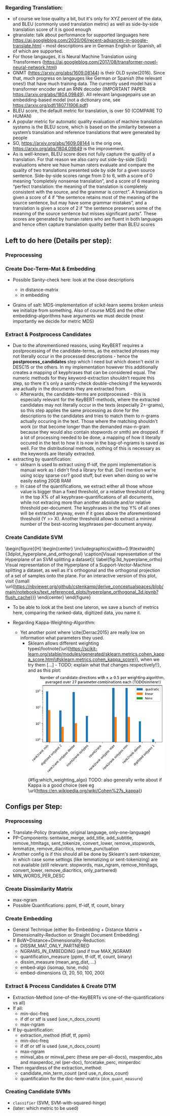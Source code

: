 ### Regarding Translation:

* of course we lose quality a bit, but it's only for XYZ percent of the data, and BLEU (commonly used translation metric) as well as side-by-side translation score of it is good enough
* gtranslate: talk about performance for supported languages here https://ai.googleblog.com/2020/06/recent-advances-in-google-translate.html - most descriptions are in German English or Spanish, all of which are supported.
* For those langauges, it is Neural Machine Translation using Transformers (https://ai.googleblog.com/2017/08/transformer-novel-neural-network.html)
* GNMT (https://arxiv.org/abs/1609.08144) is their OLD syste(2016). Since that, much progress on langauges like German or Spanish (the relevant ones!) that have much training data. The currently used model has a transformer encoder and an RNN decoder (IMPORTANT PAPER: https://arxiv.org/abs/1804.09849). All relevant languagepairs use an embedding-based model (not a dictionary one, see https://arxiv.org/pdf/1807.11906.pdf)
* BLEU score, the default metric for translation, is over 50 (COMPARE TO HUMAN)
*  A popular metric for automatic quality evaluation of machine translation systems is the BLEU score, which is based on the similarity between a system’s translation and reference translations that were generated by people
* SO, https://arxiv.org/abs/1609.08144 is the orig one,  https://arxiv.org/abs/1804.09849 is the improvement.
* As is well-known, BLEU score does not fully capture the quality of a translation. For that reason we also carry out side-by-side (SxS) evaluations where we have human raters evaluate and compare the quality of two translations presented side by side for a given source sentence. Side-by-side scores range from 0 to 6, with a score of 0 meaning “completely nonsense translation”, and a score of 6 meaning “perfect translation: the meaning of the translation is completely consistent with the source, and the grammar is correct”. A translation is given a score of 4 if “the sentence retains most of the meaning of the source sentence, but may have some grammar mistakes”, and a translation is given a score of 2 if “the sentence preserves some of the meaning of the source sentence but misses significant parts”. These scores are generated by human raters who are fluent in both languages and hence often capture translation quality better than BLEU scores




## Left to do here (Details per step):


### Preprocessing



### Create Doc-Term-Mat & Embedding

* Possible Sanity-check here: look at the close descriptions 
    * in distance-matrix
    * in embedding

* Grains of salt: MDS-implementation of scikit-learn seems broken unless we initialize from something. Also of course MDS and the other embedding-algorithms have arguments we must decide (most importantly we decide for metric MDS)

### Extract & Postprocess Candidates

* Due to the aforementioned reasons, using KeyBERT requires a postprocessing of the candidate-terms, as the extracted phrases may not literally occur in the processed descriptions - hence the **postprocess_candidates** step which I need but which doesn't exist in DESC15 or the others. In my implementation however this additionally creates a mapping of keyphrases that can be considered equal. The numeric methods for they keyword-extraction shouldn't require this step, so there it's only a sanity-check double-checking if the keywords are actually in the documents they are extracted from.
    * Afterwards, the candidate-terms are postprocessed - this is especially relevant for the KeyBERT-methods, where the extracted candidates may not literally occur in the texts (especially 2+-grams), so this step applies the same processing as done for the descriptions to the candidates and tries to match them to n-grams actually occuring in the text. Those where the matching shouldn't work (or that become longer than the demanded max-n-gram because they would also contain stopwords or smth) are dropped. If a lot of processing needed to be done, a mapping of how it literally occured in the text to how it is now in the bag-of-ngrams is saved as well. For the distributional methods, nothing of this is necessary as the keywords are literally extracted. 
* extracting by quantification:
    * sklearn is used to extract using tf-idf, the ppmi implementation is manual work as I didn't find a library for that. Did I mention we're using scipy sparse csr? good stuff, but even when doing so we're easily eating 20GB RAM
    * In case of the quantifications, we extract either all those whose value is bigger than a fixed threshold, or a relative threshold of being in the top X% of all keyphrase-quantifications of all documents, while not extracing more than another absolute and/or relative threshold per-document. The keyphrases in the top Y% of all ones will be extracted anyway, even if it goes above the aforementioned threshold (Y >> X). Another threshold allows to extract a minimal number of the best-scoring keyphrases per-document anyway.


### Create Candidate SVM


\begin{figure}[H]
	\begin{center}
	  \includegraphics[width=0.9\textwidth]{3dplot_hyperplane_and_orthogonal}
	  \caption[Visual representation of the Hyperplane of an SVM splitting a dataset]{ \label{fig:3d_hyperplane_ortho} Visual representation of the Hyperplane of a Support-Vector-Machine splitting a dataset, as well as it's orthogonal and the orthogonal projection of a set of samples onto the plane. For an interactive version of this plot, visit  {\small \url{https://nbviewer.org/github/cstenkamp/derive_conceptualspaces/blob/main/notebooks/text_referenced_plots/hyperplane_orthogonal_3d.ipynb?flush_cache}}}
	\end{center}
\end{figure}


* To be able to look at the best one lateron, we save a bunch of metrics here, comparing the ranked-data, digitized data, you name it.

* Regarding Kappa-Weighting-Algorithm:
    * Yet another point where \cite{Derrac2015} are really low on information what parameters they used.
        * Sklearn allows different weighting types\footnote{\url{https://scikit-learn.org/stable/modules/generated/sklearn.metrics.cohen_kappa_score.html\#sklearn.metrics.cohen_kappa_score}}, when we try them [...] - TODO: explain what that changes respectively!!}, and as this plot: ![kappa_weighting_funcs](graphics/figures/which_weigthing_algo.png){#fig:which_weighting_algo} TODO: also generally write about if Kappa is a good choice (see eg \url{https://en.wikipedia.org/wiki/Cohen%27s_kappa})




## Configs per Step:

### Preprocessing 

* Translate-Policy (translate, original language, only-one-language)
* PP-Components: sentwise_merge, add_title, add_subtitle, remove_htmltags, sent_tokenize, convert_lower, remove_stopwords, lemmatize, remove_diacritics, remove_punctuation
* Another config is if this should all be done by Sklearn's sent-tokenizer, in which case some settings (like lemmatizing or sent-tokenizing) are not available (still relevant: stopwords, max_ngram, remove_htmltags, convert_lower, remove_diacritics, only_partnered)
* MIN_WORDS_PER_DESC

### Create Dissimilarity Matrix

* max-ngram
* Possible Quantifications: ppmi, tf-idf, tf, count, binary

### Create Embedding

* General Technique (either Bo-Embedding + Distance Matrix + Dimensionality-Reduction or Straight Document Embedding)
* If BoW+Distance+Dimensionality-Reduction:
    * DISSIM_MAT_ONLY_PARTNERED
    * NGRAMS_IN_EMBEDDING (and if true MAX_NGRAM)
    * quantification_measure (ppmi, tf-idf, tf, count, binary)
    * dissim_measure (mean_ang_dist, ...)
    * embed-algo (isomap, tsne, mds)
    * embed-dimensions (3, 20, 50, 100, 200)

### Extract & Process Candidates & Create DTM


* Extraction-Method (one-of-the-KeyBERTs vs one-of-the-quantifications vs all)
* If all:
    * min-doc-freq
    * if df or stf is used (use_n_docs_count)
    * max-ngram
* If by-quantification:
    * extraction_method (tfidf, tf, ppmi)
    * min-doc-freq 
    * if df or stf is used (use_n_docs_count)
    * max-ngram
    * minval_abs or minval_perc (these are per-all-docs), maxperdoc_abs and maxperdoc_rel (per-doc), forcetake_perc, minperdoc
* Then regardless of the extraction_method:
    * candidate_min_term_count (and use_n_docs_count)
    * quantification for the doc-temr-matrix (`dcm_quant_measure`)

### Creating Candidate SVMs

* `classifier` (SVM, SVM-with-squared-hinge)
* (later: which metric to be used)
